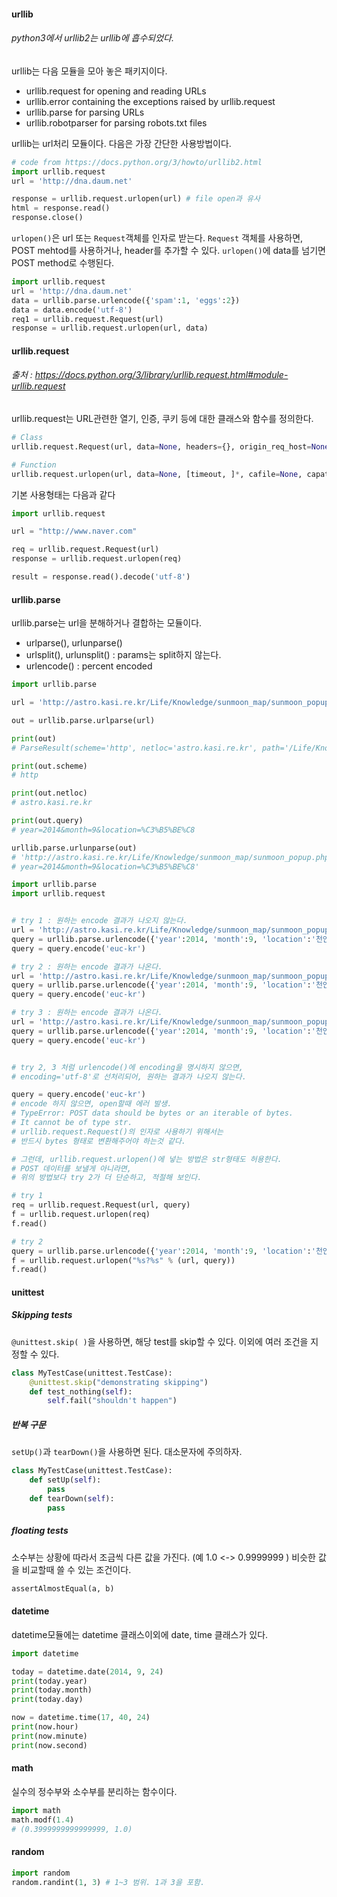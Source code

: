 
#### urllib
###### python3에서 urllib2는 urllib에 흡수되었다.

urllib는 다음 모듈을 모아 놓은 패키지이다.

- urllib.request for opening and reading URLs
- urllib.error containing the exceptions raised by urllib.request
- urllib.parse for parsing URLs
- urllib.robotparser for parsing robots.txt files

urllib는 url처리 모듈이다.
다음은 가장 간단한 사용방법이다.

``` python
# code from https://docs.python.org/3/howto/urllib2.html
import urllib.request
url = 'http://dna.daum.net'

response = urllib.request.urlopen(url) # file open과 유사
html = response.read()
response.close()
```
`urlopen()`은 url 또는 `Request`객체를 인자로 받는다. `Request` 객체를 사용하면, POST mehtod를 사용하거나, header를 추가할 수 있다. `urlopen()`에 data를 넘기면 POST method로 수행된다.

``` python
import urllib.request
url = 'http://dna.daum.net'
data = urllib.parse.urlencode({'spam':1, 'eggs':2})
data = data.encode('utf-8')
req1 = urllib.request.Request(url)
response = urllib.request.urlopen(url, data)
```
#### urllib.request
###### 출처 : https://docs.python.org/3/library/urllib.request.html#module-urllib.request

urllib.request는 URL관련한 열기, 인증, 쿠키 등에 대한 클래스와 함수를 정의한다.

``` python
# Class
urllib.request.Request(url, data=None, headers={}, origin_req_host=None, unverifiable=False, method=None)

# Function
urllib.request.urlopen(url, data=None, [timeout, ]*, cafile=None, capath=None, cadefault=False)
```
기본 사용형태는 다음과 같다
``` python
import urllib.request

url = "http://www.naver.com"

req = urllib.request.Request(url)
response = urllib.request.urlopen(req)

result = response.read().decode('utf-8')
```


#### urllib.parse
urllib.parse는 url을 분해하거나 결합하는 모듈이다.
 - urlparse(), urlunparse()
 - urlsplit(), urlunsplit() : params는 split하지 않는다.
 - urlencode() : percent encoded

``` python
import urllib.parse

url = 'http://astro.kasi.re.kr/Life/Knowledge/sunmoon_map/sunmoon_popup.php?year=2014&month=9&location=%C3%B5%BE%C8'

out = urllib.parse.urlparse(url)

print(out)
# ParseResult(scheme='http', netloc='astro.kasi.re.kr', path='/Life/Knowledge/sunmoon_map/sunmoon_popup.php', params='', query='year=2014&month=9&location=%C3%B5%BE%C8', fragment='')

print(out.scheme)
# http

print(out.netloc)
# astro.kasi.re.kr

print(out.query)
# year=2014&month=9&location=%C3%B5%BE%C8

urllib.parse.urlunparse(out)
# 'http://astro.kasi.re.kr/Life/Knowledge/sunmoon_map/sunmoon_popup.php?
# year=2014&month=9&location=%C3%B5%BE%C8'

```

``` python
import urllib.parse
import urllib.request


# try 1 : 원하는 encode 결과가 나오지 않는다.
url = 'http://astro.kasi.re.kr/Life/Knowledge/sunmoon_map/sunmoon_popup.php'
query = urllib.parse.urlencode({'year':2014, 'month':9, 'location':'천안'})
query = query.encode('euc-kr') 

# try 2 : 원하는 encode 결과가 나온다.
url = 'http://astro.kasi.re.kr/Life/Knowledge/sunmoon_map/sunmoon_popup.php'
query = urllib.parse.urlencode({'year':2014, 'month':9, 'location':'천안'.encode('euc-kr')})
query = query.encode('euc-kr') 

# try 3 : 원하는 encode 결과가 나온다.
url = 'http://astro.kasi.re.kr/Life/Knowledge/sunmoon_map/sunmoon_popup.php'
query = urllib.parse.urlencode({'year':2014, 'month':9, 'location':'천안'}, encoding='euc-kr')
query = query.encode('euc-kr') 


# try 2, 3 처럼 urlencode()에 encoding을 명시하지 않으면,
# encoding='utf-8'로 선처리되어, 원하는 결과가 나오지 않는다.

query = query.encode('euc-kr') 
# encode 하지 않으면, open할때 에러 발생. 
# TypeError: POST data should be bytes or an iterable of bytes. 
# It cannot be of type str.
# urllib.request.Request()의 인자로 사용하기 위해서는
# 반드시 bytes 형태로 변환해주어야 하는것 같다.

# 그런데, urllib.request.urlopen()에 넣는 방법은 str형태도 허용한다.
# POST 데이터를 보낼게 아니라면, 
# 위의 방법보다 try 2가 더 단순하고, 적절해 보인다.

# try 1
req = urllib.request.Request(url, query)
f = urllib.request.urlopen(req)
f.read()

# try 2
query = urllib.parse.urlencode({'year':2014, 'month':9, 'location':'천안'}, encoding='euc-kr')
f = urllib.request.urlopen("%s?%s" % (url, query))
f.read()
```

#### unittest

##### Skipping tests
`@unittest.skip( )`을 사용하면, 해당 test를 skip할 수 있다. 이외에 여러 조건을 지정할 수 있다.
``` python
class MyTestCase(unittest.TestCase):
	@unittest.skip("demonstrating skipping")
    def test_nothing(self):
    	self.fail("shouldn't happen")
```

##### 반복 구문
`setUp()`과 `tearDown()`을 사용하면 된다. 대소문자에 주의하자.
``` python
class MyTestCase(unittest.TestCase):
	def setUp(self):
		pass
	def tearDown(self):
		pass
```
##### floating tests
소수부는 상황에 따라서 조금씩 다른 값을 가진다. (예 1.0 <-> 0.9999999 )
비슷한 값을 비교할때 쓸 수 있는 조건이다.
``` python
assertAlmostEqual(a, b)
```

#### datetime
datetime모듈에는 datetime 클래스이외에 date, time 클래스가 있다.

```python
import datetime

today = datetime.date(2014, 9, 24)
print(today.year)
print(today.month)
print(today.day)

now = datetime.time(17, 40, 24)
print(now.hour)
print(now.minute)
print(now.second)
```

#### math
실수의 정수부와 소수부를 분리하는 함수이다.
``` python
import math
math.modf(1.4)
# (0.3999999999999999, 1.0)
```

#### random
``` python
import random
random.randint(1, 3) # 1~3 범위. 1과 3을 포함.
```
